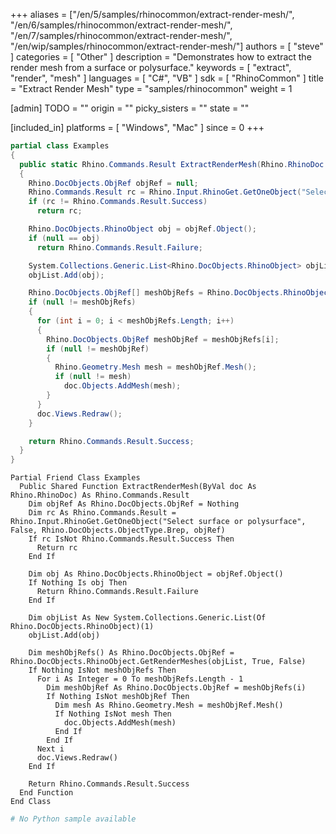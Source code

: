 +++
aliases = ["/en/5/samples/rhinocommon/extract-render-mesh/", "/en/6/samples/rhinocommon/extract-render-mesh/", "/en/7/samples/rhinocommon/extract-render-mesh/", "/en/wip/samples/rhinocommon/extract-render-mesh/"]
authors = [ "steve" ]
categories = [ "Other" ]
description = "Demonstrates how to extract the render mesh from a surface or polysurface."
keywords = [ "extract", "render", "mesh" ]
languages = [ "C#", "VB" ]
sdk = [ "RhinoCommon" ]
title = "Extract Render Mesh"
type = "samples/rhinocommon"
weight = 1

[admin]
TODO = ""
origin = ""
picky_sisters = ""
state = ""

[included_in]
platforms = [ "Windows", "Mac" ]
since = 0
+++

<div class="codetab-content" id="cs">

```cs
partial class Examples
{
  public static Rhino.Commands.Result ExtractRenderMesh(Rhino.RhinoDoc doc)
  {
    Rhino.DocObjects.ObjRef objRef = null;
    Rhino.Commands.Result rc = Rhino.Input.RhinoGet.GetOneObject("Select surface or polysurface", false, Rhino.DocObjects.ObjectType.Brep, out objRef);
    if (rc != Rhino.Commands.Result.Success)
      return rc;

    Rhino.DocObjects.RhinoObject obj = objRef.Object();
    if (null == obj)
      return Rhino.Commands.Result.Failure;

    System.Collections.Generic.List<Rhino.DocObjects.RhinoObject> objList = new System.Collections.Generic.List<Rhino.DocObjects.RhinoObject>(1);
    objList.Add(obj);

    Rhino.DocObjects.ObjRef[] meshObjRefs = Rhino.DocObjects.RhinoObject.GetRenderMeshes(objList, true, false);
    if (null != meshObjRefs)
    {
      for (int i = 0; i < meshObjRefs.Length; i++)
      {
        Rhino.DocObjects.ObjRef meshObjRef = meshObjRefs[i];
        if (null != meshObjRef)
        {
          Rhino.Geometry.Mesh mesh = meshObjRef.Mesh();
          if (null != mesh)
            doc.Objects.AddMesh(mesh);
        }
      }
      doc.Views.Redraw();
    }

    return Rhino.Commands.Result.Success;
  }
}
```

</div>


<div class="codetab-content" id="vb">

```vbnet
Partial Friend Class Examples
  Public Shared Function ExtractRenderMesh(ByVal doc As Rhino.RhinoDoc) As Rhino.Commands.Result
	Dim objRef As Rhino.DocObjects.ObjRef = Nothing
	Dim rc As Rhino.Commands.Result = Rhino.Input.RhinoGet.GetOneObject("Select surface or polysurface", False, Rhino.DocObjects.ObjectType.Brep, objRef)
	If rc IsNot Rhino.Commands.Result.Success Then
	  Return rc
	End If

	Dim obj As Rhino.DocObjects.RhinoObject = objRef.Object()
	If Nothing Is obj Then
	  Return Rhino.Commands.Result.Failure
	End If

	Dim objList As New System.Collections.Generic.List(Of Rhino.DocObjects.RhinoObject)(1)
	objList.Add(obj)

	Dim meshObjRefs() As Rhino.DocObjects.ObjRef = Rhino.DocObjects.RhinoObject.GetRenderMeshes(objList, True, False)
	If Nothing IsNot meshObjRefs Then
	  For i As Integer = 0 To meshObjRefs.Length - 1
		Dim meshObjRef As Rhino.DocObjects.ObjRef = meshObjRefs(i)
		If Nothing IsNot meshObjRef Then
		  Dim mesh As Rhino.Geometry.Mesh = meshObjRef.Mesh()
		  If Nothing IsNot mesh Then
			doc.Objects.AddMesh(mesh)
		  End If
		End If
	  Next i
	  doc.Views.Redraw()
	End If

	Return Rhino.Commands.Result.Success
  End Function
End Class
```

</div>


<div class="codetab-content" id="py">

```python
# No Python sample available
```

</div>
